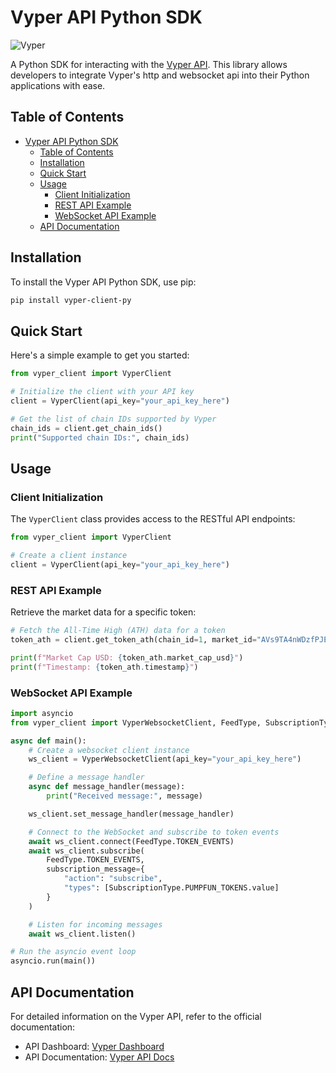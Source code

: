 # Vyper API Python SDK

![Vyper](https://images.vyper.trade/0000/vyper-header)

A Python SDK for interacting with the [Vyper API](https://build.vyper.trade/). This library allows developers to integrate Vyper's http and websocket api into their Python applications with ease.

## Table of Contents

- [Vyper API Python SDK](#vyper-api-python-sdk)
  - [Table of Contents](#table-of-contents)
  - [Installation](#installation)
  - [Quick Start](#quick-start)
  - [Usage](#usage)
    - [Client Initialization](#client-initialization)
    - [REST API Example](#rest-api-example)
    - [WebSocket API Example](#websocket-api-example)
  - [API Documentation](#api-documentation)

## Installation

To install the Vyper API Python SDK, use pip:

```bash
pip install vyper-client-py
```

## Quick Start

Here's a simple example to get you started:

```py
from vyper_client import VyperClient

# Initialize the client with your API key
client = VyperClient(api_key="your_api_key_here")

# Get the list of chain IDs supported by Vyper
chain_ids = client.get_chain_ids()
print("Supported chain IDs:", chain_ids)
```

## Usage

### Client Initialization

The `VyperClient` class provides access to the RESTful API endpoints:

```python
from vyper_client import VyperClient

# Create a client instance
client = VyperClient(api_key="your_api_key_here")
```

### REST API Example

Retrieve the market data for a specific token:

```python
# Fetch the All-Time High (ATH) data for a token
token_ath = client.get_token_ath(chain_id=1, market_id="AVs9TA4nWDzfPJE9gGVNJMVhcQy3V9PGazuz33BfG2RA")

print(f"Market Cap USD: {token_ath.market_cap_usd}")
print(f"Timestamp: {token_ath.timestamp}")
```

### WebSocket API Example

```python
import asyncio
from vyper_client import VyperWebsocketClient, FeedType, SubscriptionType

async def main():
    # Create a websocket client instance
    ws_client = VyperWebsocketClient(api_key="your_api_key_here")

    # Define a message handler
    async def message_handler(message):
        print("Received message:", message)

    ws_client.set_message_handler(message_handler)

    # Connect to the WebSocket and subscribe to token events
    await ws_client.connect(FeedType.TOKEN_EVENTS)
    await ws_client.subscribe(
        FeedType.TOKEN_EVENTS,
        subscription_message={
            "action": "subscribe",
            "types": [SubscriptionType.PUMPFUN_TOKENS.value]
        }
    )

    # Listen for incoming messages
    await ws_client.listen()

# Run the asyncio event loop
asyncio.run(main())
```

## API Documentation

For detailed information on the Vyper API, refer to the official documentation:

- API Dashboard: [Vyper Dashboard](https://build.vyper.trade/)
- API Documentation: [Vyper API Docs](ttps://docs.vyper.trade/)
